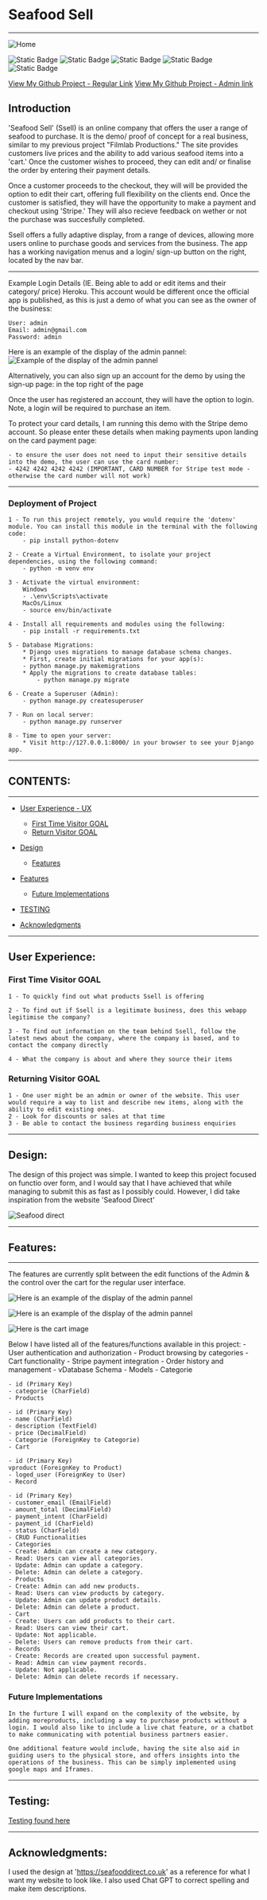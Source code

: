 # Seafood Sell
 ---
 ![Home](readme_assets/home.png)

 ![Static Badge](https://img.shields.io/badge/Web%20-%20HTML5-orange) ![Static Badge](https://img.shields.io/badge/CSS-blue) ![Static Badge](https://img.shields.io/badge/JavaScript-f7df1e) ![Static Badge](https://img.shields.io/badge/Python-ffde57) ![Static Badge](https://img.shields.io/badge/Django-092E20)

[View My Github Project - Regular Link](https://seafoodsell.pythonanywhere.com/)
[View My Github Project - Admin link](https://seafoodsell.pythonanywhere.com/admin/)

 ## Introduction
 
'Seafood Sell' (Ssell) is an online company that offers the user a range of seafood to purchase. It is the demo/ proof of concept for a real business, similar to my previous project "Filmlab Productions." The site provides customers live prices and the ability to add various seafood items into a 'cart.' Once the customer wishes to proceed, they can edit and/ or finalise the order by entering their payment details.

Once a customer proceeds to the checkout, they will will be provided the option to edit their cart, offering full flexibility on the clients end. Once the customer is satisfied, they will have the opportunity to make a payment and checkout using 'Stripe.' They will also recieve feedback on wether or not the purchase was succesfully completed.

Ssell offers a fully adaptive display, from a range of devices, allowing more users online to purchase goods and services from the business. The app has a working navigation menus and a login/ sign-up button on the right, located by the nav bar.

---

Example Login Details (IE. Being able to add or edit items and their category/ price) Heroku. This account would be different once the official app is published, as this is just a demo of what you can see as the owner of the business:

    User: admin
    Email: admin@gmail.com
    Password: admin

Here is an example of the display of the admin pannel:
![Example of the display of the admin pannel](readme_assets/admin.png)

Alternatively, you can also sign up an account for the demo by using the sign-up page: in the top right of the page

Once the user has registered an account, they will have the option to login. Note, a login will be required to purchase an item.

To protect your card details, I am running this demo with the Stripe demo account. So please enter these details when making payments upon landing on the card payment page:

    - to ensure the user does not need to input their sensitive details into the demo, the user can use the card number:
    - 4242 4242 4242 4242 (IMPORTANT, CARD NUMBER for Stripe test mode - otherwise the card number will not work)

 ---

### Deployment of Project

    1 - To run this project remotely, you would require the 'dotenv' module. You can install this module in the terminal with the following code:
        - pip install python-dotenv

    2 - Create a Virtual Environment, to isolate your project dependencies, using the following command:
        - python -m venv env
    
    3 - Activate the virtual environment:
        Windows
        - .\env\Scripts\activate
        MacOs/Linux
        - source env/bin/activate

    4 - Install all requirements and modules using the following:
        - pip install -r requirements.txt

    5 - Database Migrations:
        * Django uses migrations to manage database schema changes.
        * First, create initial migrations for your app(s):
        - python manage.py makemigrations
        * Apply the migrations to create database tables:
            - python manage.py migrate

    6 - Create a Superuser (Admin):
        - python manage.py createsuperuser

    7 - Run on local server:
        - python manage.py runserver
    
    8 - Time to open your server:
        * Visit http://127.0.0.1:8000/ in your browser to see your Django app.

 ---
 ## CONTENTS:
 ---

* [User Experience - UX](#user-experience) 
    * [First Time Visitor GOAL](#first-time-visitor-goal)
    * [Return Visitor GOAL](#returning-visitor-goal)

* [Design](#design)
    * [Features](#features)

* [Features](#features)
    * [Future Implementations](#future-implementations)

* [TESTING](#testing)

* [Acknowledgments](#acknowledgments)

---
## User Experience:

### First Time Visitor GOAL

    1 - To quickly find out what products Ssell is offering

    2 - To find out if Ssell is a legitimate business, does this webapp legitimise the company?

    3 - To find out information on the team behind Ssell, follow the latest news about the company, where the company is based, and to contact the company directly

    4 - What the company is about and where they source their items

### Returning Visitor GOAL
    1 - One user might be an admin or owner of the website. This user would require a way to list and describe new items, along with the ability to edit existing ones.
    2 - Look for discounts or sales at that time
    3 - Be able to contact the business regarding business enquiries


---
## Design:
The design of this project was simple. I wanted to keep this project focused on functio over form, and I would say that I have achieved that while managing to submit this as fast as I possibly could. However, I did take inspiration from the website 'Seafood Direct' 

![Seafood direct](readme_assets/exmp.png)


---
## Features:
---
The features are currently split between the edit functions of the Admin & the control over the cart for the regular user interface.

![Here is an example of the display of the admin pannel](readme_assets/admin.png)

![Here is an example of the display of the admin pannel](readme_assets/home.png)

![Here is the cart image](readme_assets/cart.png)

Below I have listed all of the features/functions available in this project:
    - User authentication and authorization
    - Product browsing by categories
    - Cart functionality
    - Stripe payment integration
    - Order history and management
    - vDatabase Schema
    - Models
    - Categorie

    - id (Primary Key)
    - categorie (CharField)
    - Products

    - id (Primary Key)
    - name (CharField)
    - description (TextField)
    - price (DecimalField)
    - Categorie (ForeignKey to Categorie)
    - Cart

    - id (Primary Key)
    vproduct (ForeignKey to Product)
    - loged_user (ForeignKey to User)
    - Record

    - id (Primary Key)
    - customer_email (EmailField)
    - amount_total (DecimalField)
    - payment_intent (CharField)
    - payment_id (CharField)
    - status (CharField)
    - CRUD Functionalities
    - Categories
    - Create: Admin can create a new category.
    - Read: Users can view all categories.
    - Update: Admin can update a category.
    - Delete: Admin can delete a category.
    - Products
    - Create: Admin can add new products.
    - Read: Users can view products by category.
    - Update: Admin can update product details.
    - Delete: Admin can delete a product.
    - Cart
    - Create: Users can add products to their cart.
    - Read: Users can view their cart.
    - Update: Not applicable.
    - Delete: Users can remove products from their cart.
    - Records
    - Create: Records are created upon successful payment.
    - Read: Admin can view payment records.
    - Update: Not applicable.
    - Delete: Admin can delete records if necessary.

### Future Implementations
    In the furture I will expand on the complexity of the website, by adding moreproducts, including a way to purchase products without a login. I would also like to include a live chat feature, or a chatbot to make communicating with potential business partners easier.

    One additional feature would include, having the site also aid in guiding users to the physical store, and offers insights into the operations of the business. This can be simply implemented using google maps and Iframes.

---
## Testing:
[Testing found here](TESTING.md) 

---
##  Acknowledgments:
I used the design at 'https://seafooddirect.co.uk' as a reference for what I want my website to look like. I also used Chat GPT to correct spelling and make item descriptions.